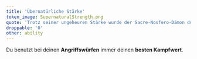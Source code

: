 ```yaml
---
title: 'Übernatürliche Stärke'
token_image: SupernaturalStrength.png
quote: 'Trotz seiner ungeheuren Stärke wurde der Sacre-Nosfero-Dämon durch den Hl. Matthäus von Briac während des ersten Jerusalemer Kreuzzuges in die Unterwelt zurückgeworfen. Sein Zeichen verwandelt das Blut seiner Anhänger in eine schwärzliche, zähe Masse, welche die Muskelkraft vervielfacht.'
droppable: '0'
other: ability
---
```


Du benutzt bei deinen **Angriffswürfen** immer deinen **besten Kampfwert**.